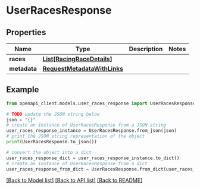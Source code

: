 # UserRacesResponse


## Properties

Name | Type | Description | Notes
------------ | ------------- | ------------- | -------------
**races** | [**List[RacingRaceDetails]**](RacingRaceDetails.md) |  | 
**metadata** | [**RequestMetadataWithLinks**](RequestMetadataWithLinks.md) |  | 

## Example

```python
from openapi_client.models.user_races_response import UserRacesResponse

# TODO update the JSON string below
json = "{}"
# create an instance of UserRacesResponse from a JSON string
user_races_response_instance = UserRacesResponse.from_json(json)
# print the JSON string representation of the object
print(UserRacesResponse.to_json())

# convert the object into a dict
user_races_response_dict = user_races_response_instance.to_dict()
# create an instance of UserRacesResponse from a dict
user_races_response_from_dict = UserRacesResponse.from_dict(user_races_response_dict)
```
[[Back to Model list]](../README.md#documentation-for-models) [[Back to API list]](../README.md#documentation-for-api-endpoints) [[Back to README]](../README.md)



